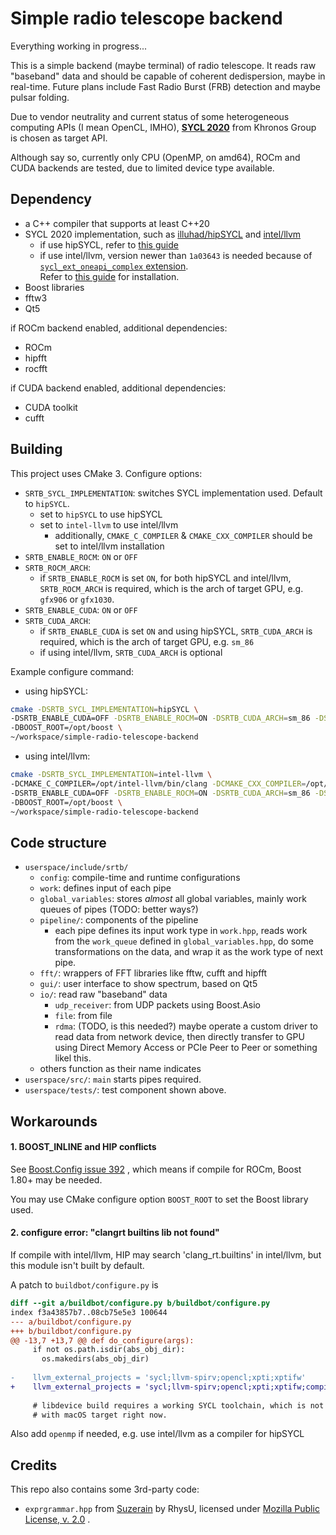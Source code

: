# Simple radio telescope backend
Everything working in progress...

This is a simple backend (maybe terminal) of radio telescope. 
It reads raw "baseband" data and should be capable of coherent dedispersion, maybe in real-time.
Future plans include Fast Radio Burst (FRB) detection and maybe pulsar folding.

Due to vendor neutrality and current status of some heterogeneous computing APIs (I mean OpenCL, IMHO),
**[SYCL 2020](https://www.khronos.org/sycl/)** from Khronos Group is chosen as target API.

Although say so, currently only CPU (OpenMP, on amd64), ROCm and CUDA backends are tested, due to limited device type available.

## Dependency
* a C++ compiler that supports at least C++20
* SYCL 2020 implementation, such as [illuhad/hipSYCL](https://github.com/illuhad/hipSYCL/) and [intel/llvm](https://github.com/intel/llvm/)
  * if use hipSYCL, refer to [this guide](https://github.com/illuhad/hipSYCL/blob/develop/doc/installing.md)
  * if use intel/llvm, version newer than `1a03643` is needed because of [`sycl_ext_oneapi_complex` extension](https://github.com/intel/llvm/blob/sycl/sycl/doc/extensions/proposed/sycl_ext_oneapi_complex.asciidoc).  
    Refer to [this guide](https://github.com/intel/llvm/blob/sycl/sycl/doc/GetStartedGuide.md) for installation.
* Boost libraries
* fftw3
* Qt5

if ROCm backend enabled, additional dependencies:
* ROCm
* hipfft
* rocfft

if CUDA backend enabled, additional dependencies:
* CUDA toolkit
* cufft

## Building
This project uses CMake 3. 
Configure options:
* `SRTB_SYCL_IMPLEMENTATION`: switches SYCL implementation used. Default to `hipSYCL`.
  * set to `hipSYCL` to use hipSYCL
  * set to `intel-llvm` to use intel/llvm
    * additionally, `CMAKE_C_COMPILER` & `CMAKE_CXX_COMPILER` should be set to intel/llvm installation
* `SRTB_ENABLE_ROCM`: `ON` or `OFF`
* `SRTB_ROCM_ARCH`:
  * if `SRTB_ENABLE_ROCM` is set `ON`, for both hipSYCL and intel/llvm, `SRTB_ROCM_ARCH` is required, which is the arch of target GPU, e.g. `gfx906` or `gfx1030`.
* `SRTB_ENABLE_CUDA`: `ON` or `OFF`
* `SRTB_CUDA_ARCH`:
  * if `SRTB_ENABLE_CUDA` is set `ON` and using hipSYCL, `SRTB_CUDA_ARCH` is required, which is the arch of target GPU, e.g. `sm_86`
  * if using intel/llvm, `SRTB_CUDA_ARCH` is optional

Example configure command:  

* using hipSYCL:
```bash
cmake -DSRTB_SYCL_IMPLEMENTATION=hipSYCL \
-DSRTB_ENABLE_CUDA=OFF -DSRTB_ENABLE_ROCM=ON -DSRTB_CUDA_ARCH=sm_86 -DSRTB_ROCM_ARCH=gfx906 \
-DBOOST_ROOT=/opt/boost \
~/workspace/simple-radio-telescope-backend
```

* using intel/llvm:
```bash
cmake -DSRTB_SYCL_IMPLEMENTATION=intel-llvm \
-DCMAKE_C_COMPILER=/opt/intel-llvm/bin/clang -DCMAKE_CXX_COMPILER=/opt/intel-llvm/bin/clang++ \
-DSRTB_ENABLE_CUDA=OFF -DSRTB_ENABLE_ROCM=ON -DSRTB_CUDA_ARCH=sm_86 -DSRTB_ROCM_ARCH=gfx906 \
-DBOOST_ROOT=/opt/boost \
~/workspace/simple-radio-telescope-backend
```

## Code structure
* `userspace/include/srtb/`
  * `config`: compile-time and runtime configurations
  * `work`: defines input of each pipe
  * `global_variables`: stores *almost* all global variables, mainly work queues of pipes (TODO: better ways?)
  * `pipeline/`: components of the pipeline
    * each pipe defines its input work type in `work.hpp`, reads work from the `work_queue` defined in `global_variables.hpp`, do some transformations on the data, and wrap it as the work type of next pipe.
  * `fft/`: wrappers of FFT libraries like fftw, cufft and hipfft
  * `gui/`: user interface to show spectrum, based on Qt5
  * `io/`: read raw "baseband" data
    * `udp_receiver`: from UDP packets using Boost.Asio
    * `file`: from file
    * `rdma`: (TODO, is this needed?) maybe operate a custom driver to read data from network device, then directly transfer to GPU using Direct Memory Access or PCIe Peer to Peer or something likel this.
  * others function as their name indicates
* `userspace/src/`: `main` starts pipes required.
* `userspace/tests/`: test component shown above.
    

## Workarounds
#### 1. BOOST_INLINE and HIP conflicts
See [Boost.Config issue 392](https://github.com/boostorg/config/issues/392) , which means if compile for ROCm, Boost 1.80+ may be needed.

You may use CMake configure option `BOOST_ROOT` to set the Boost library used.

#### 2. configure error: "clangrt builtins lib not found"
If compile with intel/llvm, HIP may search 'clang_rt.builtins' in intel/llvm, but this module isn't built by default. 

A patch to `buildbot/configure.py` is
```diff
diff --git a/buildbot/configure.py b/buildbot/configure.py
index f3a43857b7..08cb75e5e3 100644
--- a/buildbot/configure.py
+++ b/buildbot/configure.py
@@ -13,7 +13,7 @@ def do_configure(args):
     if not os.path.isdir(abs_obj_dir):
       os.makedirs(abs_obj_dir)
 
-    llvm_external_projects = 'sycl;llvm-spirv;opencl;xpti;xptifw'
+    llvm_external_projects = 'sycl;llvm-spirv;opencl;xpti;xptifw;compiler-rt'
 
     # libdevice build requires a working SYCL toolchain, which is not the case
     # with macOS target right now.
```
Also add `openmp` if needed, e.g. use intel/llvm as a compiler for hipSYCL

## Credits
This repo also contains some 3rd-party code:
* `exprgrammar.hpp` from [Suzerain](https://bitbucket.org/RhysU/suzerain) by RhysU, licensed under [Mozilla Public License, v. 2.0](https://mozilla.org/MPL/2.0/) .

